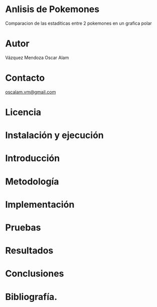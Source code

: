 # Anlisis de Pokemones
Comparacion de las estaditicas entre 2 pokemones en un grafica polar
# Autor
Vázquez Mendoza Oscar Alam
# Contacto
oscalam.vm@gmail.com
# Licencia
# Instalación y ejecución
# Introducción
# Metodología
# Implementación
# Pruebas 
# Resultados 
# Conclusiones 
# Bibliografía.
